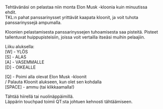 Tehtävänäsi on pelastaa niin monta Elon Musk -kloonia kuin minuutissa ehdit.   
TKL:n pahat panssarinysset yrittävät kaapata kloonit, ja voit tuhota panssarinyssejä ampumalla.  

Kloonien pelastamisesta panssarinyssejen tuhoamisesta saa pisteitä. Pisteet tallentuvat huippupisteisiin, joissa voit vertailla itseäsi muihin pelaajiin.  

Liiku aluksella:  
[W] - YLÖS  
[S] - ALAS  
[A] - VASEMMALLE  
[D] - OIKEALLE  

[Q] - Poimi alla olevat Elon Musk -kloonit  
      / Palauta Kloonit alukseen, kun olet sen kohdalla  
[SPACE] - ammu (tai klikkaamalla!)  
 
Tähtää hiirellä tai nuolinäppäimillä.  
Läppärin touchpad toimii QT:sta johtuen kehnosti tähtäämiseen.




